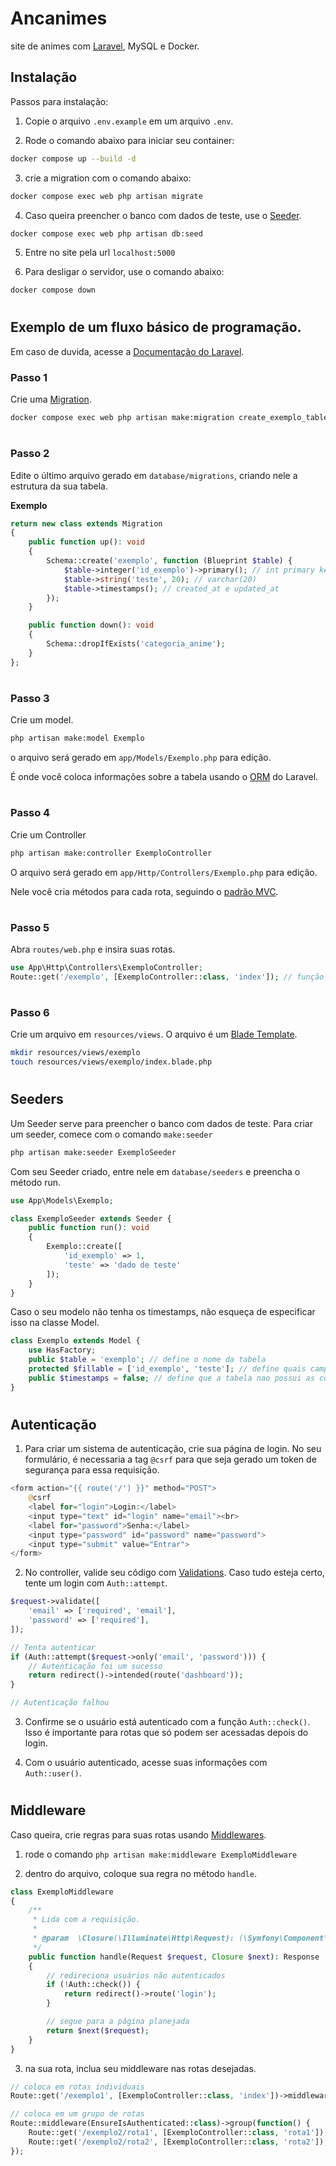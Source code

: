 # Ancanimes
site de animes com [Laravel](https://laravel.com/), MySQL e Docker.

## Instalação
Passos para instalação:
1. Copie o arquivo `.env.example` em um arquivo `.env`.

2. Rode o comando abaixo para iniciar seu container:
```sh
docker compose up --build -d
```

3. crie a migration com o comando abaixo:
```sh
docker compose exec web php artisan migrate
```

4. Caso queira preencher o banco com dados de teste, use o [Seeder](https://laravel.com/docs/11.x/seeding).
```sh
docker compose exec web php artisan db:seed
```

5. Entre no site pela url `localhost:5000`

6. Para desligar o servidor, use o comando abaixo:
```sh
docker compose down
```

#

## Exemplo de um fluxo básico de programação.
Em caso de duvida, acesse a [Documentação do Laravel](https://laravel.com/docs/11.x/).

### Passo 1
Crie uma [Migration](https://laravel.com/docs/11.x/migrations#main-content).
```sh
docker compose exec web php artisan make:migration create_exemplo_table
```
# 

### Passo 2
Edite o último arquivo gerado em `database/migrations`, criando nele a estrutura da sua tabela.

**Exemplo**
```php
return new class extends Migration
{
    public function up(): void
    {
        Schema::create('exemplo', function (Blueprint $table) {
            $table->integer('id_exemplo')->primary(); // int primary key
            $table->string('teste', 20); // varchar(20)
            $table->timestamps(); // created_at e updated_at
        });
    }

    public function down(): void
    {
        Schema::dropIfExists('categoria_anime');
    }
};
```
#

### Passo 3
Crie um model.
```sh
php artisan make:model Exemplo
```
o arquivo será gerado em `app/Models/Exemplo.php` para edição.

É onde você coloca informações sobre a tabela usando o [ORM](https://laravel.com/docs/11.x/eloquent) do Laravel.
#

### Passo 4
Crie um Controller
```sh
php artisan make:controller ExemploController
```
O arquivo será gerado em `app/Http/Controllers/Exemplo.php` para edição.

Nele você cria métodos para cada rota, seguindo o
[padrão MVC](https://pt.wikipedia.org/wiki/MVC).
#

### Passo 5
Abra `routes/web.php` e insira suas rotas.
```php
use App\Http\Controllers\ExemploController;
Route::get('/exemplo', [ExemploController::class, 'index']); // função Controllers/Exemplo::index
```
#

### Passo 6
Crie um arquivo em `resources/views`. O arquivo é um [Blade Template](https://laravel.com/docs/11.x/blade).
```sh
mkdir resources/views/exemplo
touch resources/views/exemplo/index.blade.php
```
# 

## Seeders
Um Seeder serve para preencher o banco com dados de teste. Para criar um seeder, comece com o comando `make:seeder`
```sh
php artisan make:seeder ExemploSeeder
```

Com seu Seeder criado, entre nele em `database/seeders` e preencha o método run.
```php
use App\Models\Exemplo;

class ExemploSeeder extends Seeder {
    public function run(): void
    {
        Exemplo::create([
            'id_exemplo' => 1,
            'teste' => 'dado de teste'
        ]);
    }
}
```

Caso o seu modelo não tenha os timestamps, não esqueça de especificar isso na classe Model.
```php
class Exemplo extends Model {
    use HasFactory;
    public $table = 'exemplo'; // define o nome da tabela
    protected $fillable = ['id_exemplo', 'teste']; // define quais campos serao preenchidos
    public $timestamps = false; // define que a tabela nao possui as colunas created_at e updated_at
}
```
#

## Autenticação
1. Para criar um sistema de autenticação, crie sua página de login.
No seu formulário, é necessaria a tag `@csrf` para que seja gerado um token de segurança para essa requisição.
```php
<form action="{{ route('/') }}" method="POST">
    @csrf
    <label for="login">Login:</label>
    <input type="text" id="login" name="email"><br>
    <label for="password">Senha:</label>
    <input type="password" id="password" name="password">
    <input type="submit" value="Entrar">
</form>
```

2. No controller, valide seu código com
[Validations](https://laravel.com/docs/11.x/validation#quick-writing-the-validation-logic).
Caso tudo esteja certo, tente um login com `Auth::attempt`.
```php
$request->validate([
    'email' => ['required', 'email'],
    'password' => ['required'],
]);

// Tenta autenticar
if (Auth::attempt($request->only('email', 'password'))) {
    // Autenticação foi um sucesso
    return redirect()->intended(route('dashboard'));
}

// Autenticação falhou
```

3. Confirme se o usuário está autenticado com a função `Auth::check()`.
Isso é importante para rotas que só podem ser acessadas depois do login.

4. Com o usuário autenticado, acesse suas informações com `Auth::user()`.
#

## Middleware
Caso queira, crie regras para suas rotas usando [Middlewares](https://laravel.com/docs/11.x/middleware#introduction).
1. rode o comando `php artisan make:middleware ExemploMiddleware`

2. dentro do arquivo, coloque sua regra no método `handle`.
```php
class ExemploMiddleware
{
    /**
     * Lida com a requisição.
     *
     * @param  \Closure(\Illuminate\Http\Request): (\Symfony\Component\HttpFoundation\Response)  $next
     */
    public function handle(Request $request, Closure $next): Response
    {
        // redireciona usuários não autenticados
        if (!Auth::check()) {
            return redirect()->route('login');
        }

        // segue para a página planejada
        return $next($request);
    }
}
```

3. na sua rota, inclua seu middleware nas rotas desejadas.
```php
// coloca em rotas individuais
Route::get('/exemplo1', [ExemploController::class, 'index'])->middleware(ExemploMiddleware::class);

// coloca em um grupo de rotas
Route::middleware(EnsureIsAuthenticated::class)->group(function() {
    Route::get('/exemplo2/rota1', [ExemploController::class, 'rota1']);
    Route::get('/exemplo2/rota2', [ExemploController::class, 'rota2']);
});
```
